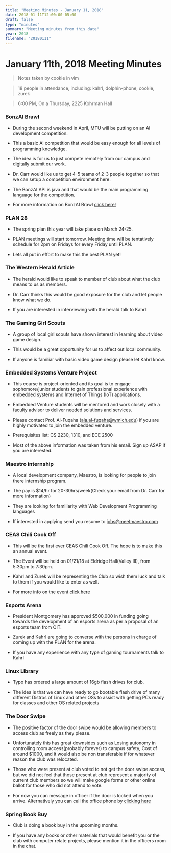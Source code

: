 ```yaml
---
title: "Meeting Minutes - January 11, 2018"
date: 2018-01-11T12:00:00-05:00
draft: false
type: "minutes"
summary: "Meeting minutes from this date"
year: 2018
filename: "20180111"
---
```


# January 11th, 2018 Meeting Minutes
> Notes taken by cookie in vim

> 18 people in attendance, including: kahrl, dolphin-phone, cookie, zurek

> 6:00 PM, On a Thursday, 2225 Kohrman Hall


### BonzAI Brawl

- During the second weekend in April, MTU will be putting on an AI development competition.

- This a basic AI competition that would be easy enough for all levels of programming knowledge.

- The idea is for us to just compete remotely from our campus and digitally submit our work.

- Dr. Carr would like us to get 4-5 teams of 2-3 people together so that we can setup a competition environment here.

- The BonzAI API is java and that would be the main programming language for the competition.

- For more information on BonzAI Brawl [click here!](http://bonzai.cs.mtu.edu/)


### PLAN 28 

- The spring plan this year will take place on March 24-25.

- PLAN meetings will start tomorrow. Meeting time will be tentatively schedule for 2pm on Fridays for every Friday until PLAN.

- Lets all put in effort to make this the best PLAN yet!


### The Western Herald Article

- The herald would like to speak to member of club about what the club means to us as members.

- Dr. Carr thinks this would be good exposure for the club and let people know what we do.

- If you are interested in interviewing with the herald talk to Kahrl


### The Gaming Girl Scouts

- A group of local girl scouts have shown interest in learning about video game design. 

- This would be a great opportunity for us to affect out local community.

- If anyone is familiar with basic video game design please let Kahrl know.

### Embedded Systems Venture Project

- This course is project-oriented and its goal is to engage sophomore/junior students to gain professional experience with embedded systems and Internet of Things (IoT) applications. 

- Embedded Venture students will be mentored and work closely
with a faculty advisor to deliver needed solutions and services. 

- Please contact Prof. Al-Fuqaha (ala.al-fuqaha@wmich.edu) if you are highly motivated to join the embedded venture.

- Prerequisites list:  CS 2230, 1310, and ECE 2500

- Most of the above information was taken from his email. Sign up ASAP if you are interested.


### Maestro internship

- A local development company, Maestro,  is looking for people to join there internship program.

- The pay is $14/hr for 20-30hrs/week(Check your email from Dr. Carr for more information)

- They are looking for familiarity with Web Development Programming languages

- If interested in applying send you resume to jobs@meetmaestro.com
 

### CEAS Chili Cook Off

- This will be the first ever CEAS Chili Cook Off. The hope is to make this an annual event. 

- The Event will be held on 01/21/18 at Eldridge Hall(Valley III), from 5:30pm to 7:30pm.

- Kahrl and Zurek will be representing the Club so wish them luck and talk to them if you would like to enter as well.

- For more info on the event [click here](http://ceascookoff.eventbrite.com/)


### Esports Arena 

- President Montgomery has approved $500,000 in funding going towards the development of an esports arena as per a proposal of an esports team from OIT.

- Zurek and Kahrl are going to converse with the persons in charge of coming up with the PLAN for the arena.

- If you have any experience with any type of gaming tournaments talk to Kahrl


### Linux Library

- Typo has ordered a large amount of 16gb flash drives for club.

- The idea is that we can have ready to go bootable flash drive of many different Distros of Linux and other OSs to assist with getting PCs ready for classes and other OS related projects


### The Door Swipe

- The positive factor of the door swipe would be allowing members to access club as freely as they please.

- Unfortunately this has great downsides such as Losing autonomy in controlling room access(probably forever) to campus safety, Cost of around $1000, and it would also be non transferable if for whatever reason the club was relocated. 

- Those who were present at club voted to not get the door swipe access, but we did not feel that those present at club represent a majority of current club members so we will make google forms or other online ballot for those who did not attend to vote.

- For now you can message in officer if the door is locked when you arrive. Alternatively you can call the office phone by [clicking here](https://cclub.cs.wmich.edu/office/)


### Spring Book Buy 

- Club is doing a book buy in the upcoming months.

- If you have any books or other materials that would benefit you or the club with computer relate projects, please mention it in the officers room in the chat. 
